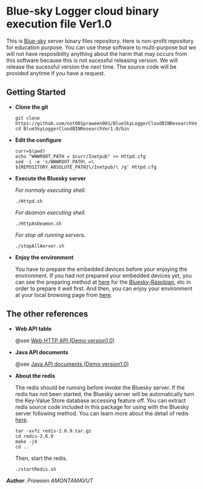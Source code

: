Blue-sky Logger cloud binary execution file Ver1.0
===================================================
This is [Blue-sky](http://www.bluesky-cps.org) server binary files repository. Here is non-profit repository for education purpose. You can use these software to multi-purpose but we will not have resposibility anything about the harm that may occurs from this software because this is not sucessful releasing version. We will release the sucessful version the next time. The source code will be provided anytime if you have a request.

Getting Started
---------------
- **Clone the git**
  ```shell
  git clone https://github.com/not001praween001/BlueSkyLoggerCloudBINResearchVer1.0.git
  cd BlueSkyLoggerCloudBINResearchVer1.0/bin
  ```
 
- **Edit the configure**
  ```shell
  curr=$(pwd)
  echo "WWWROOT_PATH = $curr/Inetpub" >> Httpd.cfg
  sed -i -e 's/WWWROOT_PATH\ =\ ${REPOSITORY_ABSOLUTE_PATH}\/Inetpub/\ /g' Httpd.cfg
  ```
  
- **Execute the Bluesky server**

  *For normaly executing shell.*
  ```shell
  ./Httpd.sh
  ```

  *For deamon executing shell.*
  ```shell
  ./HttpAsDeamon.sh
  ```
  
  *For stop all running servers.*
  ```shell
  ./stopAllAerver.sh
  ```
	
- **Enjoy the environment**

  You have to prepare the embedded devices before your enjoying the environment. If you had not prepared your embedded devices yet, you can see the preparing method at [here](https://github.com/not001praween001/Raspberry-Pi-CPS-SN-trial) for the [Bluesky-Raspbian](https://github.com/not001praween001/Raspberry-Pi-CPS-SN-trial), etc in order to prepare it well first. And then, you can enjoy your environment at your local browsing page from [here](http://127.0.0.1:8189).

The other references
---------------------

- **Web API table**

  @see [Web HTTP API (Demo version1.0)](http://www.bluesky-cps.org/Blue-skyLogger)

- **Java API documents**

  @see [Java API documents (Demo version1.0)](http://www.bluesky-cps.org/Blue-skyLogger/DemoVer1-APIDoc)

- **About the redis**

  The redis should be running before invoke the Bluesky server. If the redis has not been started, the Bluesky server will be automatically turn the Key-Value Store database accessing feature off. You can extract redis source code included in this package for using with the Bluesky server following method. You can learn more about the detail of redis [here](http://redis.io/). 
  ```shell
  tar -xvfz redis-2.6.9.tar.gz
  cd redis-2.6.9
  make -j4
  cd ..
  ```
  Then, start the redis.
  ```shell
  ./startRedis.sh
  ```

***Author***: *Praween AMONTAMAVUT*
